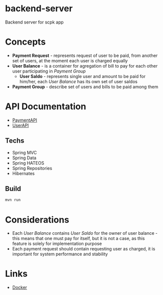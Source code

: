# backend-server
Backend server for scpk app

# Concepts
- **Payment Request** - represents request of user to be paid,
    from another set of users, at the moment each user is charged equally
- **User Balance** - is a container for agregation of bill to pay for each other
    user participating in *Payment Group*
    - **User Saldo** - represents single user and amount to be paid for him/her,
        each *User Balance* has its own set of user saldos
- **Payment Group** - describe set of users and bills to be paid among them

# API Documentation
- [PaymentAPI](https://documenter.getpostman.com/view/12072151/TWDdiDhH)
- [UserAPI](https://documenter.getpostman.com/view/12072151/TWDdiDma)

## Techs
- Spring MVC
- Spring Data
- Spring HATEOS
- Spring Repositories
- Hibernates

## Build
```bash
mvn run
```

# Considerations
- Each *User Balance* contains *User Saldo* for the owner of user balance - this means
    that one must pay for itself, but it is not a case, as this feature is 
    solely for implementation purpose
- Each payment request should contain requesting user as charged, it is important for
    system performance and stability
    
# Links
- [Docker](https://hub.docker.com/repository/docker/ptylczynski/sckp-backend)
